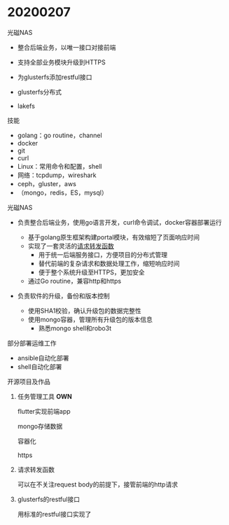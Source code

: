 # 20200207

光磁NAS

+ 整合后端业务，以唯一接口对接前端
+ 支持全部业务模块升级到HTTPS

+ 为glusterfs添加restful接口
+ glusterfs分布式
+ lakefs



技能

+ golang：go routine，channel
+ docker
+ git
+ curl
+ Linux：常用命令和配置，shell
+ 网络：tcpdump，wireshark
+ ceph，gluster，aws
+ （mongo，redis，ES，mysql）



光磁NAS

+ 负责整合后端业务，使用go语言开发，curl命令调试，docker容器部署运行

  + 基于golang原生框架构建portal模块，有效缩短了页面响应时间
  + 实现了一套灵活的[请求转发函数](这里写Github项目地址)
    + 用于统一后端服务接口，方便项目的分布式管理
    + 替代前端的复杂请求和数据处理工作，缩短响应时间
    + 便于整个系统升级至HTTPS，更加安全
  + 通过Go routine，兼容http和https
+ 负责软件的升级，备份和版本控制
  + 使用SHA1校验，确认升级包的数据完整性
  + 使用mongo容器，管理所有升级包的版本信息
    + 熟悉mongo shell和robo3t

部分部署运维工作

+ ansible自动化部署
+ shell自动化部署



开源项目及作品

1. 任务管理工具 **OWN**

   flutter实现前端app

   mongo存储数据

   容器化

   https

2. 请求转发函数

   可以在不关注request body的前提下，接管前端的http请求

3. glusterfs的restful接口

   用标准的restful接口实现了